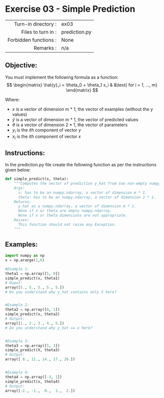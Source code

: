 # Exercise 03 - Simple Prediction

|                         |                    |
| -----------------------:| ------------------ |
|   Turn-in directory :   |  ex03              |
|   Files to turn in :    |  prediction.py     |
|   Forbidden functions : |  None              |
|   Remarks :             |  n/a               |

## Objective:
You must implement the following formula as a function:  
$$
\begin{matrix}
\hat{y}_i = \theta_0 + \theta_1 x_i & &\text{ for i = 1, ..., m}
\end{matrix}
$$  
  
Where:
- $x$ is a vector of dimension m * 1, the vector of examples (without the y values)
- $\hat{y}$ is a vector of dimension m * 1, the vector of predicted values
- $\theta$ is a vector of dimension 2 * 1, the vector of parameters
- $y_i$ is the *ith* component of vector $y$
- $x_i$ is the *ith* component of vector $x$ 


## Instructions:
In the prediction.py file create the following function as per the instructions given below:
```python
def simple_predict(x, theta):
    """Computes the vector of prediction y_hat from two non-empty numpy.ndarray.
    Args:
      x: has to be an numpy.ndarray, a vector of dimension m * 1.
      theta: has to be an numpy.ndarray, a vector of dimension 2 * 1.
    Returns:
      y_hat as a numpy.ndarray, a vector of dimension m * 1.
      None if x or theta are empty numpy.ndarray.
      None if x or theta dimensions are not appropriate.
    Raises:
      This function should not raise any Exception.
    """
```

## Examples:
```python
import numpy as np
x = np.arange(1,6)

#Example 1:
theta1 = np.array([5, 0])
simple_predict(x, theta1)
# Ouput:
array([5., 5., 5., 5., 5.])
# Do you understand why y_hat contains only 5 here?  


#Example 2:
theta2 = np.array([0, 1])
simple_predict(x, theta2)
# Output:
array([1., 2., 3., 4., 5.])
# Do you understand why y_hat == x here?  


#Example 3:
theta3 = np.array([5, 3])
simple_predict(X, theta3)
# Output:
array([ 8., 11., 14., 17., 20.])


#Example 4:
theta4 = np.array([-3, 1])
simple_predict(x, theta4)
# Output:
array([-2., -1.,  0.,  1.,  2.])
```
